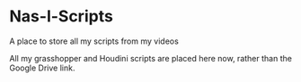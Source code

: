 # Nas-l-Scripts
A place to store all my scripts from my videos

All my grasshopper and Houdini scripts are placed here now, rather than the Google Drive link.
